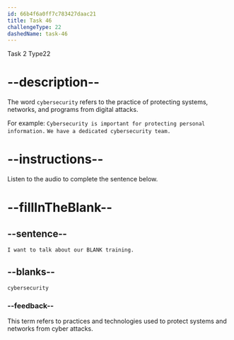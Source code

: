 ```yaml
---
id: 66b4f6a0ff7c783427daac21
title: Task 46
challengeType: 22
dashedName: task-46
---
```

Task 2 Type22

<!-- (Audio) Anna: I want to talk about our cybersecurity training. -->

# --description--

The word `cybersecurity` refers to the practice of protecting systems, networks, and programs from digital attacks.

For example:
`Cybersecurity is important for protecting personal information.`
`We have a dedicated cybersecurity team.`

# --instructions--

Listen to the audio to complete the sentence below.

# --fillInTheBlank--

## --sentence--

`I want to talk about our BLANK training.`

## --blanks--

`cybersecurity`

### --feedback--

This term refers to practices and technologies used to protect systems and networks from cyber attacks.

